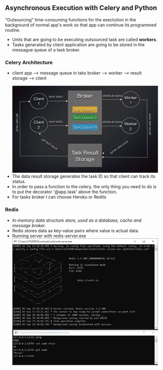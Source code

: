 <h2>Asynchronous Execution with Celery and Python</h2>

<p>"Outsourcing" time-consuming functions for the exectution in the background of normal app's work so that app can continue its programmed routine.</p>

<ul>
  <li>Units that are going to be executing outsourced task are called <b>workers</b>.</li>
  <li>Tasks generated by client application are going to be stored in the messague queue of a task broker.</li>
</ul>


<h3>Celery Architecture</h3>
<ul>
  <li>client app --> message queue in taks broker --> worker --> result storage --> client</li>
  <br>
  <img src="images/architecture.JPG">
  <li>The data result storage generates the task ID so that client can track its status.</li>
  <li>In order to pass a function to the celery, the only thing you need to do is to put the decorator '@app.task' above the function.</li>
  <li>For tasks broker I can choose Heroku or Redits</li>
</ul>

<h3>Redis</h3>
<ul>
  <li><i>In-memory data structure store, used as a database, cache and message broker.</i></li>
  <li>Redis stores data as key-value pairs where value is actual data.</li>
  <li>Running server with redis-server.exe</li>
  <img src="images/redis_on_windows.JPG">
</ul>
